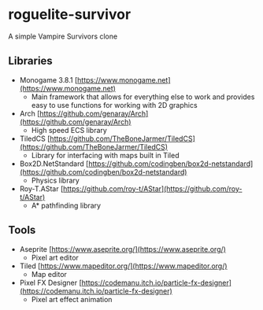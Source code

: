 # roguelite-survivor

A simple Vampire Survivors clone

## Libraries

- Monogame 3.8.1 [https://www.monogame.net](https://www.monogame.net)
  - Main framework that allows for everything else to work and provides easy to use functions for working with 2D graphics
- Arch [https://github.com/genaray/Arch](https://github.com/genaray/Arch)
  - High speed ECS library
- TiledCS [https://github.com/TheBoneJarmer/TiledCS](https://github.com/TheBoneJarmer/TiledCS)
  - Library for interfacing with maps built in Tiled
- Box2D.NetStandard [https://github.com/codingben/box2d-netstandard](https://github.com/codingben/box2d-netstandard)
  - Physics library
- Roy-T.AStar [https://github.com/roy-t/AStar](https://github.com/roy-t/AStar)
  - A\* pathfinding library

## Tools

- Aseprite [https://www.aseprite.org/](https://www.aseprite.org/)
  - Pixel art editor
- Tiled [https://www.mapeditor.org/](https://www.mapeditor.org/)
  - Map editor
- Pixel FX Designer [https://codemanu.itch.io/particle-fx-designer](https://codemanu.itch.io/particle-fx-designer)
  - Pixel art effect animation
